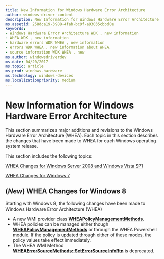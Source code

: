 ```yaml
---
title: New Information for Windows Hardware Error Architecture
author: windows-driver-content
description: New Information for Windows Hardware Error Architecture
ms.assetid: 258dca19-3988-4fab-bc9f-a93035cbbd0e
keywords:
- Windows Hardware Error Architecture WDK , new information
- WHEA WDK , new information
- hardware errors WDK WHEA , new information
- errors WDK WHEA , new information about WHEA
- source information WDK WHEA , new
ms.author: windowsdriverdev
ms.date: 04/20/2017
ms.topic: article
ms.prod: windows-hardware
ms.technology: windows-devices
ms.localizationpriority: medium
---
```


# New Information for Windows Hardware Error Architecture


This section summarizes major additions and revisions to the Windows Hardware Error Architecture (WHEA). Each topic in this section describes the changes that have been made to WHEA for each Windows operating system release.

This section includes the following topics:

[WHEA Changes for Windows Server 2008 and Windows Vista SP1](whea-changes-for-windows-server-2008-and-windows-vista-sp1.md)

[WHEA Changes for Windows 7](whea-changes-for-windows-7.md)

## (*New*) WHEA Changes for Windows 8


Starting with Windows 8, the following changes have been made to Windows Hardware Error Architecture (WHEA)

-   A new WMI provider class [**WHEAPolicyManagementMethods**](https://msdn.microsoft.com/library/windows/hardware/hh451252).
-   WHEA policies can be managed either though [**WHEAPolicyManagementMethods**](https://msdn.microsoft.com/library/windows/hardware/hh451252) or through the WHEA Powershell module. If the policy is updated through either of these modes, the policy values take effect immediately.
-   The WHEA WMI Method [**WHEAErrorSourceMethods::SetErrorSourceInfoRtn**](https://msdn.microsoft.com/library/windows/hardware/ff559531) is deprecated.

 

 




